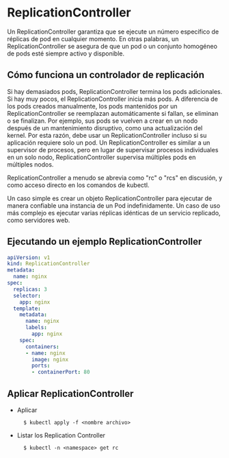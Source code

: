 # ReplicationController

Un ReplicationController garantiza que se ejecute un número específico de réplicas de pod en cualquier momento. En otras palabras, un ReplicationController se asegura de que un pod o un conjunto homogéneo de pods esté siempre activo y disponible.

## Cómo funciona un controlador de replicación

Si hay demasiados pods, ReplicationController termina los pods adicionales. Si hay muy pocos, el ReplicationController inicia más pods. A diferencia de los pods creados manualmente, los pods mantenidos por un ReplicationController se reemplazan automáticamente si fallan, se eliminan o se finalizan. Por ejemplo, sus pods se vuelven a crear en un nodo después de un mantenimiento disruptivo, como una actualización del kernel. Por esta razón, debe usar un ReplicationController incluso si su aplicación requiere solo un pod. Un ReplicationController es similar a un supervisor de procesos, pero en lugar de supervisar procesos individuales en un solo nodo, ReplicationController supervisa múltiples pods en múltiples nodos.

ReplicationController a menudo se abrevia como "rc" o "rcs" en discusión, y como acceso directo en los comandos de kubectl.

Un caso simple es crear un objeto ReplicationController para ejecutar de manera confiable una instancia de un Pod indefinidamente. Un caso de uso más complejo es ejecutar varias réplicas idénticas de un servicio replicado, como servidores web.


## Ejecutando un ejemplo ReplicationController

```yaml
apiVersion: v1
kind: ReplicationController
metadata:
  name: nginx
spec:
  replicas: 3
  selector:
    app: nginx
  template:
    metadata:
      name: nginx
      labels:
        app: nginx
    spec:
      containers:
      - name: nginx
        image: nginx
        ports:
        - containerPort: 80
```


## Aplicar ReplicationController 

- Aplicar

        $ kubectl apply -f <nombre archivo>

- Listar los Replication Controller

        $ kubectl -n <namespace> get rc


